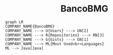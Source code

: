 <h1 align="center">BancoBMG</h1>

```mermaid
graph LR
COMPANY_NAME{BancoBMG}
COMPANY_NAME ---> U{Users} ---> UN[2]
COMPANY_NAME ---> R{Repositories} ---> RN[3]
COMPANY_NAME ---> G{Gists} ---> GN[1]
COMPANY_NAME ---> ML{Most Used<br>Languages}
ML --> Java[Java]
```
